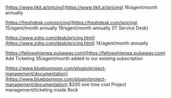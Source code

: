 [https://www.tikit.ai/pricing](https://www.tikit.ai/pricing)
16/agent/month annually

[https://freshdesk.com/pricing](https://freshdesk.com/pricing)
15/agent/month annually
19/agent/month annually (IT Service Desk)

[https://www.zoho.com/desk/pricing.html](https://www.zoho.com/desk/pricing.html)
14/agent/month annually

[https://fellowshipnwa.pulseway.com](https://fellowshipnwa.pulseway.com)
Add Ticketing
35/agent/month added to our existing subscription

[https://www.blueboxmoon.com/plugin/project-management/documentation](https://www.blueboxmoon.com/plugin/project-management/documentation)
$200 one time cost
Project management/ticketing inside Rock